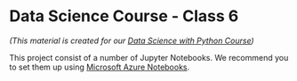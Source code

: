 # Data Science Course - Class 6 
_(This material is created for our [Data Science with Python Course](https://rmotr.com/data-science-python-course))_

This project consist of a number of Jupyter Notebooks. We recommend you to set them up using [Microsoft Azure Notebooks](https://notebooks.azure.com).
